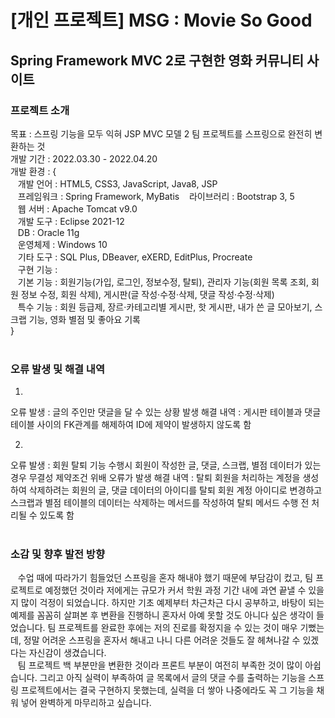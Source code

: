 # [개인 프로젝트] MSG : Movie So Good

## Spring Framework MVC 2로 구현한 영화 커뮤니티 사이트


### 프로젝트 소개
목표 : 스프링 기능을 모두 익혀 JSP MVC 모델 2 팀 프로젝트를 스프링으로 완전히 변환하는 것<br>
개발 기간 : 2022.03.30 - 2022.04.20<br>
개발 환경 : {<br>
&nbsp;&nbsp;&nbsp;개발 언어 : HTML5, CSS3, JavaScript, Java8, JSP<br>
&nbsp;&nbsp;&nbsp;프레임워크 : Spring Framework, MyBatis
&nbsp;&nbsp;&nbsp;라이브러리 : Bootstrap 3, 5<br>
&nbsp;&nbsp;&nbsp;웹 서버 : Apache Tomcat v9.0<br>
&nbsp;&nbsp;&nbsp;개발 도구 : Eclipse 2021-12<br>
&nbsp;&nbsp;&nbsp;DB : Oracle 11g<br>
&nbsp;&nbsp;&nbsp;운영체제 : Windows 10<br>
&nbsp;&nbsp;&nbsp;기타 도구 : SQL Plus, DBeaver, eXERD, EditPlus, Procreate<br>
&nbsp;&nbsp;&nbsp;구현 기능 : <br>
&nbsp;&nbsp;&nbsp;기본 기능 : 회원기능(가입, 로그인, 정보수정, 탈퇴), 관리자 기능(회원 목록 조회, 회원 정보 수정, 회원 삭제), 게시판(글 작성·수정·삭제, 댓글 작성·수정·삭제)<br>
&nbsp;&nbsp;&nbsp;특수 기능 : 회원 등급제, 장르·카테고리별 게시판, 핫 게시판, 내가 쓴 글 모아보기, 스크랩 기능, 영화 별점 및 좋아요 기록<br>
}
<br>
<br>
### 오류 발생 및 해결 내역
1)
오류 발생 : 글의 주인만 댓글을 달 수 있는 상황 발생 
해결 내역 : 게시판 테이블과 댓글 테이블 사이의 FK관계를 해제하여 ID에 제약이 발생하지 않도록 함

2)
오류 발생 : 회원 탈퇴 기능 수행시 회원이 작성한 글, 댓글, 스크랩, 별점 데이터가 있는 경우 무결성 제약조건 위배 오류가 발생
해결 내역 : 탈퇴 회원을 처리하는 계정을 생성하여 삭제하려는 회원의 글, 댓글 데이터의 아이디를 탈퇴 회원 계정 아이디로 변경하고 스크랩과 별점 테이블의 데이터는 삭제하는 메서드를 작성하여 탈퇴 메서드 수행 전 처리될 수 있도록 함
<br>
<br>
### 소감 및 향후 발전 방향
&nbsp;&nbsp;&nbsp;수업 때에 따라가기 힘들었던 스프링을 혼자 해내야 했기 때문에 부담감이 컸고, 팀 프로젝트로 예정했던 것이라 저에게는 규모가 커서 학원 과정 기간 내에 과연 끝낼 수 있을지 많이 걱정이 되었습니다. 하지만 기초 예제부터 차근차근 다시 공부하고, 바탕이 되는 예제를 꼼꼼히 살펴본 후 변환을 진행하니 혼자서 아예 못할 것도 아니다 싶은 생각이 들었습니다. 팀 프로젝트를 완료한 후에는 저의 진로를 확정지을 수 있는 것이 매우 기뻤는데, 정말 어려운 스프링을 혼자서 해내고 나니 다른 어려운 것들도 잘 헤쳐나갈 수 있겠다는 자신감이 생겼습니다.<br>
&nbsp;&nbsp;&nbsp;팀 프로젝트 백 부분만을 변환한 것이라 프론트 부분이 여전히 부족한 것이 많이 아쉽습니다. 그리고 아직 실력이 부족하여 글 목록에서 글의 댓글 수를 출력하는 기능을 스프링 프로젝트에서는 결국 구현하지 못했는데, 실력을 더 쌓아 나중에라도 꼭 그 기능을 채워 넣어 완벽하게 마무리하고 싶습니다.
